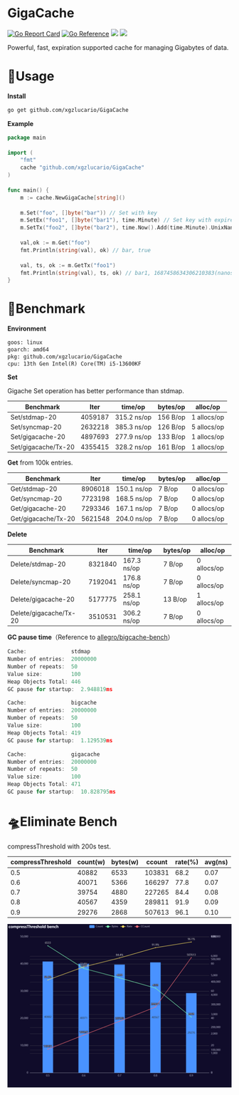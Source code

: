 # GigaCache

[![Go Report Card](https://goreportcard.com/badge/github.com/xgzlucario/GigaCache)](https://goreportcard.com/report/github.com/xgzlucario/GigaCache) [![Go Reference](https://pkg.go.dev/badge/github.com/xgzlucario/rotom.svg)](https://pkg.go.dev/github.com/xgzlucario/rotom) ![](https://img.shields.io/badge/go-1.21.0-orange.svg) ![](https://img.shields.io/github/languages/code-size/xgzlucario/GigaCache.svg) 

Powerful, fast, expiration supported cache for managing Gigabytes of data.

# 🚗Usage

**Install**

```bash
go get github.com/xgzlucario/GigaCache
```

**Example**

```go
package main

import (
    "fmt"
    cache "github.com/xgzlucario/GigaCache"
)

func main() {
    m := cache.NewGigaCache[string]()
    
    m.Set("foo", []byte("bar")) // Set with key
    m.SetEx("foo1", []byte("bar1"), time.Minute) // Set key with expired duration
    m.SetTx("foo2", []byte("bar2"), time.Now().Add(time.Minute).UnixNano()) // Set key with expired deadline
    
    val,ok := m.Get("foo")
    fmt.Println(string(val), ok) // bar, true

    val, ts, ok := m.GetTx("foo1")
    fmt.Println(string(val), ts, ok) // bar1, 1687458634306210383(nanoseconds), true
}
```

# 🚀Benchmark

**Environment**

```
goos: linux
goarch: amd64
pkg: github.com/xgzlucario/GigaCache
cpu: 13th Gen Intel(R) Core(TM) i5-13600KF
```

**Set**

Gigache Set operation has better performance than stdmap.

| Benchmark           | Iter    | time/op     | bytes/op | alloc/op    |
| ------------------- | ------- | ----------- | -------- | ----------- |
| Set/stdmap-20       | 4059187 | 315.2 ns/op | 156 B/op | 1 allocs/op |
| Set/syncmap-20      | 2632218 | 385.3 ns/op | 126 B/op | 5 allocs/op |
| Set/gigacache-20    | 4897693 | 277.9 ns/op | 133 B/op | 1 allocs/op |
| Set/gigacache/Tx-20 | 4355415 | 328.2 ns/op | 161 B/op | 1 allocs/op |

**Get** from 100k entries.

| Benchmark           | Iter    | time/op     | bytes/op | alloc/op    |
| ------------------- | ------- | ----------- | -------- | ----------- |
| Get/stdmap-20       | 8906018 | 150.1 ns/op | 7 B/op   | 0 allocs/op |
| Get/syncmap-20      | 7723198 | 168.5 ns/op | 7 B/op   | 0 allocs/op |
| Get/gigacache-20    | 7293346 | 167.1 ns/op | 7 B/op   | 0 allocs/op |
| Get/gigacache/Tx-20 | 5621548 | 204.0 ns/op | 7 B/op   | 0 allocs/op |

**Delete**

| Benchmark              | Iter    | time/op     | bytes/op | alloc/op    |
| ---------------------- | ------- | ----------- | -------- | ----------- |
| Delete/stdmap-20       | 8321840 | 167.3 ns/op | 7 B/op   | 0 allocs/op |
| Delete/syncmap-20      | 7192041 | 176.8 ns/op | 7 B/op   | 0 allocs/op |
| Delete/gigacache-20    | 5177775 | 258.1 ns/op | 13 B/op  | 1 allocs/op |
| Delete/gigacache/Tx-20 | 3510531 | 306.2 ns/op | 7 B/op   | 0 allocs/op |

**GC pause time**（Reference to [allegro/bigcache-bench](https://github.com/allegro/bigcache-bench)）

```go
Cache:              stdmap
Number of entries:  20000000
Number of repeats:  50
Value size:         100
Heap Objects Total: 446
GC pause for startup:  2.948819ms
```

```go
Cache:              bigcache
Number of entries:  20000000
Number of repeats:  50
Value size:         100
Heap Objects Total: 419
GC pause for startup:  1.129539ms
```

```go
Cache:              gigacache
Number of entries:  20000000
Number of repeats:  50
Value size:         100
Heap Objects Total: 471
GC pause for startup:  10.828795ms
```

# 🛸Eliminate Bench

compressThreshold with 200s test.

| compressThreshold | count(w) | bytes(w) | ccount | rate(%) | avg(ns) |
| ----------------- | -------- | -------- | ------ | ------- | ------- |
| 0.5               | 40882    | 6533     | 103831 | 68.2    | 0.07    |
| 0.6               | 40071    | 5366     | 166297 | 77.8    | 0.07    |
| 0.7               | 39754    | 4880     | 227265 | 84.4    | 0.08    |
| 0.8               | 40567    | 4359     | 289811 | 91.9    | 0.09    |
| 0.9               | 29276    | 2868     | 507613 | 96.1    | 0.10    |

![p1](p1.png)